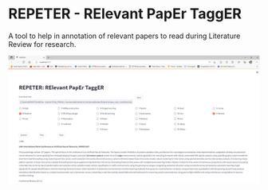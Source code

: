 # REPETER - RElevant PapEr TaggER
A tool to help in annotation of relevant papers to read during Literature Review for research.


![A snapshot of the UI](snapshot.png "A snapshot of the UI")
